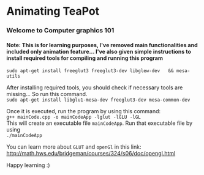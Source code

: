 # Animating TeaPot 
### Welcome to Computer graphics 101
#### Note: This is for learning purposes, I've removed main functionalities and included only animation feature... I've also given simple instructions to install required tools for compiling and running this program  
`sudo apt-get install freeglut3 freeglut3-dev libglew-dev  
&& mesa-utils  `

After installing required tools, you should check if necessary tools are missing... So run this command.  
`sudo apt-get install libglu1-mesa-dev freeglut3-dev mesa-common-dev`  

Once it is executed, run the program by using this command:  
`g++ mainCode.cpp -o mainCodeApp -lglut -lGLU -lGL`  
This will create an executable file `mainCodeApp`. Run that executable file by using  
`./mainCodeApp`      

You can learn more about `GLUT` and `openGl` in this link: http://math.hws.edu/bridgeman/courses/324/s06/doc/opengl.html      

Happy learning :) 
